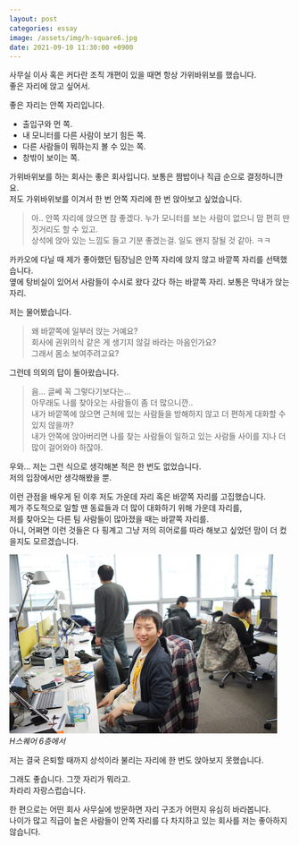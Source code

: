 ```yaml
---
layout: post
categories: essay
image: /assets/img/h-square6.jpg
date: 2021-09-10 11:30:00 +0900
---
```


사무실 이사 혹은 커다란 조직 개편이 있을 때면 항상 가위바위보를 했습니다.  
좋은 자리에 앉고 싶어서.  

좋은 자리는 안쪽 자리입니다.  
- 출입구와 먼 쪽.
- 내 모니터를 다른 사람이 보기 힘든 쪽.
- 다른 사람들이 뭐하는지 볼 수 있는 쪽.
- 창밖이 보이는 쪽.

가위바위보를 하는 회사는 좋은 회사입니다. 보통은 짬밥이나 직급 순으로 결정하니깐요.  
저도 가위바위보를 이겨서 한 번 안쪽 자리에 한 번 앉아보고 싶었습니다.

>아.. 안쪽 자리에 앉으면 참 좋겠다. 누가 모니터를 보는 사람이 없으니 맘 편히 딴 짓거리도 할 수 있고.  
상석에 앉아 있는 느낌도 들고 기분 좋겠는걸. 일도 왠지 잘될 것 같아. ㅋㅋ

카카오에 다닐 때 제가 좋아했던 팀장님은 안쪽 자리에 앉지 않고 바깥쪽 자리를 선택했습니다.  
옆에 탕비실이 있어서 사람들이 수시로 왔다 갔다 하는 바깥쪽 자리. 보통은 막내가 앉는 자리.

저는 물어봤습니다.

> 왜 바깥쪽에 일부러 앉는 거예요?  
> 회사에 권위의식 같은 게 생기지 않길 바라는 마음인가요?  
> 그래서 몸소 보여주려고요?

그런데 의외의 답이 돌아왔습니다.

> 음... 글쎄 꼭 그렇다기보다는...  
> 아무래도 나를 찾아오는 사람들이 좀 더 많으니깐..  
> 내가 바깥쪽에 앉으면 근처에 있는 사람들을 방해하지 않고 더 편하게 대화할 수 있지 않을까?  
> 내가 안쪽에 앉아버리면 나를 찾는 사람들이 일하고 있는 사람들 사이를 지나 더 많이 걸어와야 하잖아.

우와... 저는 그런 식으로 생각해본 적은 한 번도 없었습니다.  
저의 입장에서만 생각해봤을 뿐.

이런 관점을 배우게 된 이후 저도 가운데 자리 혹은 바깥쪽 자리를 고집했습니다.  
제가 주도적으로 일할 땐 동료들과 더 많이 대화하기 위해 가운데 자리를,  
저를 찾아오는 다른 팀 사람들이 많아졌을 때는 바깥쪽 자리를.  
아니, 어쩌면 이런 것들은 다 핑계고 그냥 저의 히어로를 따라 해보고 싶었던 맘이 더 컸을지도 모르겠습니다.

![사진](/assets/img/h-square6.jpg)  
*H스퀘어 6층에서*

저는 결국 은퇴할 때까지 상석이라 불리는 자리에 한 번도 앉아보지 못했습니다.

그래도 좋습니다. 그깟 자리가 뭐라고.  
차라리 자랑스럽습니다.

한 편으로는 어떤 회사 사무실에 방문하면 자리 구조가 어떤지 유심히 바라봅니다.  
나이가 많고 직급이 높은 사람들이 안쪽 자리를 다 차지하고 있는 회사를 저는 좋아하지 않습니다.